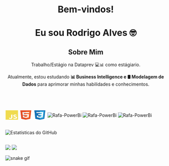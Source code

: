 


<!DOCTYPE html>
<html>
<head>
</head>
<body>
    <header>
        <h1>Bem-vindos!</h1>
      <h1>Eu sou Rodrigo Alves 🤓</h1>
      <h2>Sobre Mim</h2>
        Trabalho/Estágio na Dataprev 💻📊 como estágiario.</p>
        <p>Atualmente, estou estudando <strong>📊 Business Intelligence e 🛢️ Modelagem de Dados</strong> para aprimorar minhas habilidades e conhecimentos.</p>
    </header>
</body>
</html>

<div style="display: inline_block"><br>
  <img align="center" alt="Rafa-Js" height="30" width="40" src="https://raw.githubusercontent.com/devicons/devicon/master/icons/javascript/javascript-plain.svg">
  <img align="center" alt="Rafa-HTML" height="30" width="40" src="https://raw.githubusercontent.com/devicons/devicon/master/icons/html5/html5-original.svg">
  <img align="center" alt="Rafa-CSS" height="30" width="40" src="https://raw.githubusercontent.com/devicons/devicon/master/icons/css3/css3-original.svg">
  <img align="center" alt="Rafa-PowerBi" height="30" width="40" src="https://play-lh.googleusercontent.com/Fm3QYlDSe36iW-9vCbldCgvyGUOBfVT7zn71r9NPmz0yvlQQU8fMZOZDw-6QXUjaZ9k">
  <img align="center" alt="Rafa-PowerBi" height="30" width="40" src="https://cdn-icons-png.flaticon.com/512/6048/6048865.png">
  <img align="center" alt="Rafa-PowerBi" height="30" width="40" src="https://cdn.jsdelivr.net/gh/devicons/devicon/icons/mysql/mysql-original.svg">
</div>

##

<img align="center" src="https://github-readme-stats.vercel.app/api?username=RodrigoAlves&show_icons=true&theme=dracula" alt="Estatísticas do GitHub" />




##

<div> 
  <a href = "xrodrigoalvesx@gmail.com"><img src="https://img.shields.io/badge/Gmail-D14836?style=for-the-badge&logo=gmail&logoColor=white" target="_blank"></a>
  <a href="https://www.linkedin.com/in/rodrigo-alves-3b12a6230/" target="_blank"><img src="https://img.shields.io/badge/-LinkedIn-%230077B5?style=for-the-badge&logo=linkedin&logoColor=white" target="_blank"></a> 
  
</div>


![snake gif](https://github.com/Rodrigo10x/Rodrigo10x/blob/output/github-contribution-grid-snake.gif)
